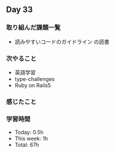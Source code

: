 ## Day 33

### 取り組んだ課題一覧
- 読みやすいコードのガイドライン の読書

### 次やること
- 英語学習
- type-challenges
- Ruby on Rails5

### 感じたこと

### 学習時間
- Today: 0.5h
- This week: 1h
- Total: 67h 


